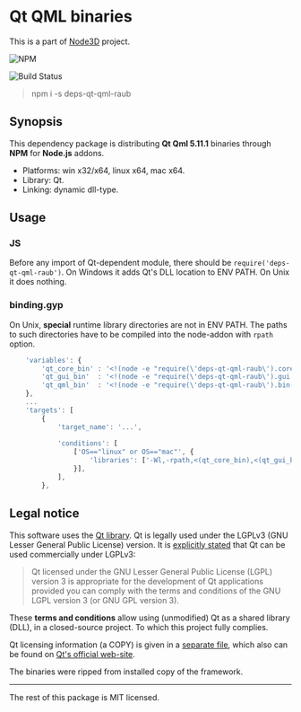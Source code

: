 # Qt QML binaries

This is a part of [Node3D](https://github.com/node-3d) project.

![NPM](https://nodei.co/npm/deps-qt-qml-raub.png?compact=true)

![Build Status](https://api.travis-ci.org/node-3d/deps-qt-qml-raub.svg?branch=master)

> npm i -s deps-qt-qml-raub


## Synopsis

This dependency package is distributing **Qt Qml 5.11.1**
binaries through **NPM** for **Node.js** addons.

* Platforms: win x32/x64, linux x64, mac x64.
* Library: Qt.
* Linking: dynamic dll-type.


## Usage


### JS

Before any import of Qt-dependent module, there should be `require('deps-qt-qml-raub')`.
On Windows it adds Qt's DLL location to ENV PATH. On Unix it does nothing.


### binding.gyp

On Unix, **special** runtime library directories are not in ENV PATH. The paths
to such directories have to be compiled into the node-addon with `rpath` option.

```javascript
	'variables': {
		'qt_core_bin' : '<!(node -e "require(\'deps-qt-qml-raub\').core.bin()")',
		'qt_gui_bin'  : '<!(node -e "require(\'deps-qt-qml-raub\').gui.bin()")',
		'qt_qml_bin'  : '<!(node -e "require(\'deps-qt-qml-raub\').bin()")',
	},
	...
	'targets': [
		{
			'target_name': '...',
			
			'conditions': [
				['OS=="linux" or OS=="mac"', {
					'libraries': ['-Wl,-rpath,<(qt_core_bin),<(qt_gui_bin),<(qt_core_gui)'],
				}],
			],
		},
```


## Legal notice

This software uses the [Qt library](https://www.qt.io/).
Qt is legally used under the LGPLv3 (GNU Lesser General Public License) version.
It is [explicitly stated](https://doc.qt.io/qt-5.10/licensing.html) that Qt can be used commercially under LGPLv3:

> Qt licensed under the GNU Lesser General Public License (LGPL) version 3 is
appropriate for the development of Qt applications provided you can comply
with the terms and conditions of the GNU LGPL version 3 (or GNU GPL version 3).

These **terms and conditions** allow using (unmodified) Qt as a shared library (DLL), in a closed-source project.
To which this project fully complies.

Qt licensing information (a COPY) is given in a [separate file](/QT_LGPL),
which also can be found on
[Qt's official web-site](http://doc.qt.io/qt-5/lgpl.html).

The binaries were ripped from installed copy of the framework.

---

The rest of this package is MIT licensed.
